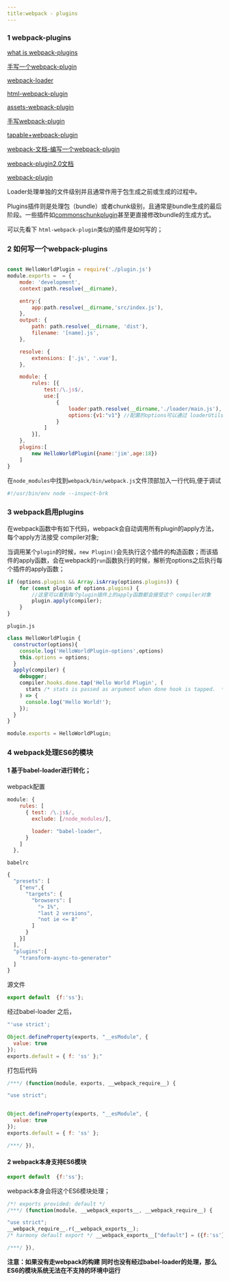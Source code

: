 ```yaml
---
title:webpack - plugins
---
```


### 1 webpack-plugins

[what is webpack-plugins](https://zoumiaojiang.com/article/what-is-real-webpack-plugin/#compiler)

[手写一个webpack-plugin](https://juejin.im/post/5beb8875e51d455e5c4dd83f)

[webpack-loader](https://juejin.im/post/5bc1a73df265da0a8d36b74f)

 [html-webpack-plugin](https://github.com/jantimon/html-webpack-plugin)

 [assets-webpack-plugin](https://www.npmjs.com/package/assets-webpack-plugin)

[手写webpack-plugin](https://github.com/jimwmg/html-res-webpack-plugin)

[tapable+webpack-plugin](https://juejin.im/post/5beb8875e51d455e5c4dd83f)

[webpack-文档-编写一个webpack-plugin](https://webpack.docschina.org/contribute/writing-a-plugin/)

[webpack-plugin2.0文档](https://www.html.cn/doc/webpack2/development/how-to-write-a-plugin/)

[webpack-plugin](https://zoumiaojiang.com/article/what-is-real-webpack-plugin/)


Loader处理单独的文件级别并且通常作用于包生成之前或生成的过程中。

Plugins插件则是处理包（bundle）或者chunk级别，且通常是bundle生成的最后阶段。一些插件如[commonschunkplugin](https://webpack.github.io/docs/list-of-plugins.html#commonschunkplugin)甚至更直接修改bundle的生成方式。

可以先看下 `html-webpack-plugin`类似的插件是如何写的；

### 2 如何写一个webpack-plugins

```javascript

const HelloWorldPlugin = require('./plugin.js')
module.exports =  = {
    mode: 'development',
    context:path.resolve(__dirname),

    entry:{
        app:path.resolve(__dirname,'src/index.js'),
    },
    output: {
        path: path.resolve(__dirname, 'dist'),
        filename: '[name].js',
    },

    resolve: {
        extensions: ['.js', '.vue'],
    },

    module: {
        rules: [{
            test:/\.js$/,
            use:[
                {
                    loader:path.resolve(__dirname,'./loader/main.js'), //本地loader路径
                    options:{v1:"v1"} //配置的options可以通过 loaderUtils 获取
                }
            ]
        }],
    },
    plugins:[
        new HelloWorldPlugin({name:'jim',age:18})
    ]
}
```

在`node_modules`中找到`webpack/bin/webpack.js`文件顶部加入一行代码,便于调试

```javascript
#!/usr/bin/env node --inspect-brk
```

### 3 webpack启用plugins

在webpack函数中有如下代码，webpack会自动调用所有plugin的apply方法，每个apply方法接受 compiler对象;

当调用某个`plugin`的时候，`new Plugin()`会先执行这个插件的构造函数；而该插件的apply函数，会在webpack的`run`函数执行的时候，解析完options之后执行每个插件的apply函数；

```javascript
if (options.plugins && Array.isArray(options.plugins)) {
    for (const plugin of options.plugins) {
        //这里可以看到每个plugin插件上的apply函数都会接受这个 compiler对象
        plugin.apply(compiler);
    }
}
```

`plugin.js`

```javascript
class HelloWorldPlugin {
  constructor(options){
    console.log('HelloWorldPlugin-options',options)
    this.options = options;
  }
  apply(compiler) {
    debugger;
    compiler.hooks.done.tap('Hello World Plugin', (
      stats /* stats is passed as argument when done hook is tapped.  */
    ) => {
      console.log('Hello World!');
    });
  }
}

module.exports = HelloWorldPlugin;

```

### 4 webpack处理ES6的模块

#### 1 基于babel-loader进行转化；

webpack配置

```javascript
module: {
    rules: [
      { test: /\.js$/, 
        exclude: [/node_modules/], 

        loader: "babel-loader",
      }
    ]
  },
```

`babelrc`

```javascript
{
  "presets": [
    ["env",{
      "targets": {
        "browsers": [
          "> 1%",
          "last 2 versions",
          "not ie <= 8"
        ]
      }
    }]
  ],
  "plugins":[
    "transform-async-to-generator"
  ]
}

```

源文件

```javascript
export default  {f:'ss'};
```

经过babel-loader 之后，

```javascript
"'use strict';

Object.defineProperty(exports, "__esModule", {
  value: true
});
exports.default = { f: 'ss' };"
```

打包后代码

```javascript
/***/ (function(module, exports, __webpack_require__) {

"use strict";


Object.defineProperty(exports, "__esModule", {
  value: true
});
exports.default = { f: 'ss' };

/***/ }),
```

#### 2 webpack本身支持ES6模块

```javascript
export default  {f:'ss'};
```

webpack本身会将这个ES6模块处理；

```javascript
/*! exports provided: default */
/***/ (function(module, __webpack_exports__, __webpack_require__) {

"use strict";
__webpack_require__.r(__webpack_exports__);
/* harmony default export */ __webpack_exports__["default"] = ({f:'ss'});

/***/ }),
```

**注意：如果没有走webpack的构建  同时也没有经过babel-loader的处理，那么ES6的模块系统无法在不支持的环境中运行**